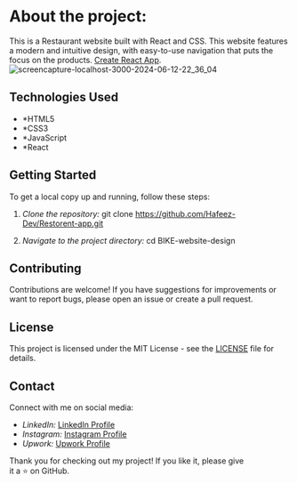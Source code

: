 # About the project:
This is a Restaurant website built with React and CSS. This website features a modern and intuitive design, with easy-to-use navigation that puts the focus on the products.
[Create React App](https://github.com/facebook/create-react-app).
![screencapture-localhost-3000-2024-06-12-22_36_04](https://github.com/Hafeez-Dev/Restorent-app/assets/171664425/9c5dc40d-d0e8-41db-ad42-60fba3d0db39)

## Technologies Used

- *HTML5
- *CSS3
- *JavaScript
- *React

## Getting Started

To get a local copy up and running, follow these steps:

1. *Clone the repository:*
   git clone https://github.com/Hafeez-Dev/Restorent-app.git
   
2. *Navigate to the project directory:*
   cd BIKE-website-design

## Contributing

Contributions are welcome! If you have suggestions for improvements or want to report bugs, please open an issue or create a pull request.

## License

This project is licensed under the MIT License - see the [LICENSE](LICENSE) file for details.

## Contact

Connect with me on social media:

- *LinkedIn:* [LinkedIn Profile](https://www.linkedin.com/in/abdul-hafeezdev)
- *Instagram:* [Instagram Profile](https://www.instagram.com/DeugerXY)
- *Upwork:* [Upwork Profile](https://www.upwork.com/freelancers/~014539e3e6fe0348b9)

Thank you for checking out my project! If you like it, please give it a ⭐ on GitHub.
